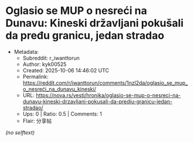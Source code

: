 # Oglasio se MUP o nesreći na Dunavu: Kineski državljani pokušali da pređu granicu, jedan stradao

- Metadata:
  - Subreddit: r_iwanttorun
  - Author: kyk00525
  - Created: 2025-10-06 14:46:02 UTC
  - Permalink: https://reddit.com/r/iwanttorun/comments/1nzl2da/oglasio_se_mup_o_nesreći_na_dunavu_kineski/
  - URL: https://nova.rs/vesti/hronika/oglasio-se-mup-o-nesreci-na-dunavu-kineski-drzavljani-pokusali-da-predju-granicu-jedan-stradao/
  - Ups: 0 | Ratio: 0.5 | Comments: 1
  - Flair: 分享帖

_(no selftext)_
